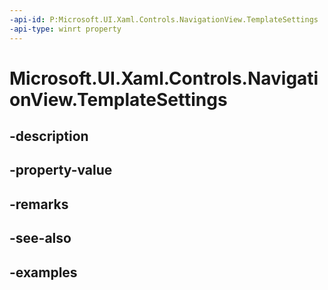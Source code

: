 ```yaml
---
-api-id: P:Microsoft.UI.Xaml.Controls.NavigationView.TemplateSettings
-api-type: winrt property
---
```


<!-- Property syntax.
public NavigationViewTemplateSettings TemplateSettings { get; }
-->

# Microsoft.UI.Xaml.Controls.NavigationView.TemplateSettings

## -description

## -property-value

## -remarks

## -see-also

## -examples

